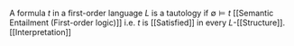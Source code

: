 A formula $t$ in a first-order language $L$ is a tautology 
if $\emptyset \models t$ [[Semantic Entailment (First-order logic)]]
i.e. $t$ is [[Satisfied]] in every $L$-[[Structure]].[[Interpretation]]
